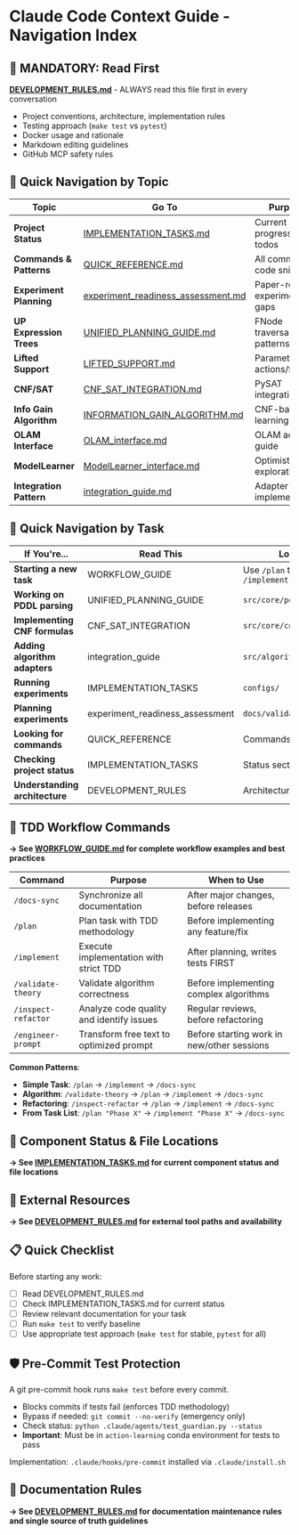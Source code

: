 # Claude Code Context Guide - Navigation Index

## 🚨 MANDATORY: Read First
**[DEVELOPMENT_RULES.md](docs/DEVELOPMENT_RULES.md)** - ALWAYS read this file first in every conversation
- Project conventions, architecture, implementation rules
- Testing approach (`make test` vs `pytest`)
- Docker usage and rationale
- Markdown editing guidelines
- GitHub MCP safety rules

## 📍 Quick Navigation by Topic

| Topic | Go To | Purpose |
|-------|-------|----------|
| **Project Status** | [IMPLEMENTATION_TASKS.md](docs/IMPLEMENTATION_TASKS.md) | Current progress, todos |
| **Commands & Patterns** | [QUICK_REFERENCE.md](docs/QUICK_REFERENCE.md) | All commands, code snippets |
| **Experiment Planning** | [experiment_readiness_assessment.md](docs/validation/experiment_readiness_assessment.md) | Paper-ready experiment gaps |
| **UP Expression Trees** | [UNIFIED_PLANNING_GUIDE.md](docs/UNIFIED_PLANNING_GUIDE.md) | FNode traversal patterns |
| **Lifted Support** | [LIFTED_SUPPORT.md](docs/LIFTED_SUPPORT.md) | Parameterized actions/fluents |
| **CNF/SAT** | [CNF_SAT_INTEGRATION.md](docs/information_gain_algorithm/CNF_SAT_INTEGRATION.md) | PySAT integration |
| **Info Gain Algorithm** | [INFORMATION_GAIN_ALGORITHM.md](docs/information_gain_algorithm/INFORMATION_GAIN_ALGORITHM.md) | CNF-based learning |
| **OLAM Interface** | [OLAM_interface.md](docs/external_repos/OLAM_interface.md) | OLAM adapter guide |
| **ModelLearner** | [ModelLearner_interface.md](docs/external_repos/ModelLearner_interface.md) | Optimistic exploration |
| **Integration Pattern** | [integration_guide.md](docs/external_repos/integration_guide.md) | Adapter implementation |

## 🎯 Quick Navigation by Task

| If You're... | Read This | Location |
|--------------|-----------|----------|
| **Starting a new task** | WORKFLOW_GUIDE | Use `/plan` then `/implement` |
| **Working on PDDL parsing** | UNIFIED_PLANNING_GUIDE | `src/core/pddl_handler.py` |
| **Implementing CNF formulas** | CNF_SAT_INTEGRATION | `src/core/cnf_manager.py` |
| **Adding algorithm adapters** | integration_guide | `src/algorithms/` |
| **Running experiments** | IMPLEMENTATION_TASKS | `configs/` |
| **Planning experiments** | experiment_readiness_assessment | `docs/validation/` |
| **Looking for commands** | QUICK_REFERENCE | Commands section |
| **Checking project status** | IMPLEMENTATION_TASKS | Status section |
| **Understanding architecture** | DEVELOPMENT_RULES | Architecture section |

## 🚀 TDD Workflow Commands

**→ See [WORKFLOW_GUIDE.md](docs/WORKFLOW_GUIDE.md) for complete workflow examples and best practices**

| Command | Purpose | When to Use |
|---------|---------|-------------|
| `/docs-sync` | Synchronize all documentation | After major changes, before releases |
| `/plan` | Plan task with TDD methodology | Before implementing any feature/fix |
| `/implement` | Execute implementation with strict TDD | After planning, writes tests FIRST |
| `/validate-theory` | Validate algorithm correctness | Before implementing complex algorithms |
| `/inspect-refactor` | Analyze code quality and identify issues | Regular reviews, before refactoring |
| `/engineer-prompt` | Transform free text to optimized prompt | Before starting work in new/other sessions |

**Common Patterns**:
- **Simple Task**: `/plan` → `/implement` → `/docs-sync`
- **Algorithm**: `/validate-theory` → `/plan` → `/implement` → `/docs-sync`
- **Refactoring**: `/inspect-refactor` → `/plan` → `/implement` → `/docs-sync`
- **From Task List**: `/plan "Phase X"` → `/implement "Phase X"` → `/docs-sync`

## 📂 Component Status & File Locations

**→ See [IMPLEMENTATION_TASKS.md](docs/IMPLEMENTATION_TASKS.md#completed-components) for current component status and file locations**

## 🔗 External Resources

**→ See [DEVELOPMENT_RULES.md](docs/DEVELOPMENT_RULES.md#external-tool-paths) for external tool paths and availability**

## 📋 Quick Checklist

Before starting any work:
- [ ] Read DEVELOPMENT_RULES.md
- [ ] Check IMPLEMENTATION_TASKS.md for current status
- [ ] Review relevant documentation for your task
- [ ] Run `make test` to verify baseline
- [ ] Use appropriate test approach (`make test` for stable, `pytest` for all)

## 🛡️ Pre-Commit Test Protection

A git pre-commit hook runs `make test` before every commit.
- Blocks commits if tests fail (enforces TDD methodology)
- Bypass if needed: `git commit --no-verify` (emergency only)
- Check status: `python .claude/agents/test_guardian.py --status`
- **Important**: Must be in `action-learning` conda environment for tests to pass

Implementation: `.claude/hooks/pre-commit` installed via `.claude/install.sh`

## 📝 Documentation Rules

**→ See [DEVELOPMENT_RULES.md](docs/DEVELOPMENT_RULES.md#markdown-documentation-rules) for documentation maintenance rules and single source of truth guidelines**